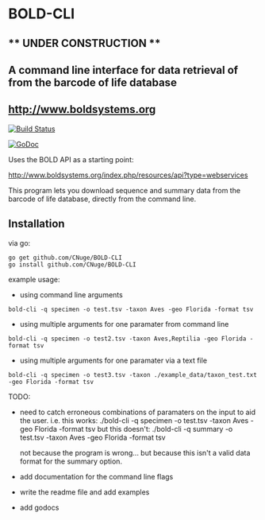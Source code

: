 # BOLD-CLI
## ** UNDER CONSTRUCTION **
## A command line interface for data retrieval of from the barcode of life database
## http://www.boldsystems.org
[![Build Status](https://travis-ci.org/CNuge/BOLD-CLI.svg?branch=master)](https://travis-ci.org/CNuge/BOLD-CLI)

[![GoDoc](https://godoc.org/github.com/CNuge/BOLD-CLI/bold?status.svg)](https://godoc.org/github.com/CNuge/BOLD-CLI/bold)

Uses the BOLD API as a starting point:

http://www.boldsystems.org/index.php/resources/api?type=webservices

This program lets you download sequence and summary data from the barcode of life database, directly from the command line.

## Installation
via go:
```
go get github.com/CNuge/BOLD-CLI
go install github.com/CNuge/BOLD-CLI
```


example usage:
- using command line arguments
```
bold-cli -q specimen -o test.tsv -taxon Aves -geo Florida -format tsv
```
- using multiple arguments for one paramater from command line
```
bold-cli -q specimen -o test2.tsv -taxon Aves,Reptilia -geo Florida -format tsv
```
- using multiple arguments for one paramater via a text file
```
bold-cli -q specimen -o test3.tsv -taxon ./example_data/taxon_test.txt -geo Florida -format tsv
```

TODO:
- need to catch erroneous combinations of paramaters on the input to aid the user.
	i.e.
	this works:
	./bold-cli -q specimen -o test.tsv -taxon Aves -geo Florida -format tsv
	but this doesn't:
	./bold-cli -q summary -o test.tsv -taxon Aves -geo Florida -format tsv

	not because the program is wrong... but because this isn't a valid data format
	for the summary option.
- add documentation for the command line flags
- write the readme file and add examples
- add godocs
